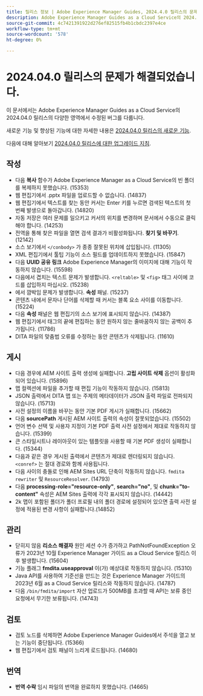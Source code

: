 ```yaml
---
title: 릴리스 정보 | Adobe Experience Manager Guides, 2024.4.0 릴리스의 문제가 해결되었습니다
description: Adobe Experience Manager Guides as a Cloud Service의 2024.04.0 릴리스의 버그 수정에 대해 알아봅니다.
source-git-commit: 4c7421391922d276ef82515fb4b1cbdc2397e4ce
workflow-type: tm+mt
source-wordcount: '578'
ht-degree: 0%

---
```



# 2024.04.0 릴리스의 문제가 해결되었습니다.

이 문서에서는 Adobe Experience Manager Guides as a Cloud Service의 2024.04.0 릴리스의 다양한 영역에서 수정된 버그를 다룹니다.

새로운 기능 및 향상된 기능에 대한 자세한 내용은 [2024.04.0 릴리스의 새로운 기능](whats-new-2024-04-0.md).

다음에 대해 알아보기 [2024.04.0 릴리스에 대한 업그레이드 지침](upgrade-instructions-2024-04-0.md).

## 작성

- 다음 **복사** 함수가 Adobe Experience Manager as a Cloud Service의 빈 폴더를 복제하지 못했습니다. (15353)
- 웹 편집기에서 .pptx 파일을 업로드할 수 없습니다. (14837)
- 웹 편집기에서 텍스트를 찾는 동안 커서는 Enter 키를 누르면 검색된 텍스트의 첫 번째 발생으로 돌아갑니다. (14820)
- 자동 저장은 여러 문제를 일으키고 커서의 위치를 변경하며 문서에서 수동으로 클릭해야 합니다. (14253)
- 전역을 통해 찾은 파일을 열면 검색 결과가 비활성화됩니다. **찾기 및 바꾸기**. (12142)
- 소스 보기에서 `</conbody>` 가 종종 잘못된 위치에 삽입됩니다. (11305)
- XML 편집기에서 툴팁 기능이 소스 필드를 업데이트하지 못했습니다. (15847)
- 다음 **UUID 공유 링크** Adobe Experience Manager의 이미지에 대해 기능이 작동하지 않습니다. (15598)
- 다음에서 겹치는 텍스트 문제가 발생합니다. `<reltable>` 및 `<fig>` 태그 사이에 코드를 삽입하지 마십시오. (15238)
- 에서 깜박임 문제가 발생합니다. **속성** 패널. (15237)
- 콘텐츠 내에서 문자나 단어를 삭제할 때 커서는 블록 요소 사이를 이동합니다. (15224)
- 다음 **속성** 패널은 웹 편집기의 소스 보기에 표시되지 않습니다. (14387)
- 웹 편집기에서 태그의 끝에 편집하는 동안 원하지 않는 줄바꿈하지 않는 공백이 추가됩니다. (11786)
- DITA 파일의 맞춤법 오류를 수정하는 동안 콘텐츠가 삭제됩니다. (11610)


## 게시

- 다음 경우에 AEM 사이트 출력 생성에 실패합니다. **고립 사이트 삭제** 옵션이 활성화되어 있습니다. (15896)
- 맵 컬렉션에 파일을 추가할 때 편집 기능이 작동하지 않습니다. (15813)
- JSON 출력에서 DITA 맵 또는 주제의 메타데이터가 JSON 출력 파일로 전파되지 않습니다. (15713)
- 사전 설정의 이름을 바꾸는 동안 기본 PDF 게시가 실패합니다. (15662)
- 다음 **sourcePath** 게시된 AEM 사이트 출력의 속성이 잘못되었습니다. (15502)
- 언어 변수 선택 및 사용자 지정이 기본 PDF 출력 사전 설정에서 제대로 작동하지 않습니다. (15399)
- 큰 스타일시트나 레이아웃이 있는 템플릿을 사용할 때 기본 PDF 생성이 실패합니다. (15344)
- 다음과 같은 경우 게시된 출력에서 콘텐츠가 제대로 렌더링되지 않습니다. `<conref>` 는 절대 경로와 함께 사용됩니다.
- 다음 사이의 충돌로 인해 AEM Sites URL 단축이 작동하지 않습니다. `fmdita rewriter` 및 `ResourceResolver`. (14793)
- 다음 **processing-role=&quot;resource-only&quot;**, **search=&quot;no&quot;**, 및 **chunk=&quot;to-content&quot;** 속성은 AEM Sites 출력에 각각 표시되지 않습니다. (14442)
- 2k 맵이 포함된 폴더가 폴더 프로필 내의 폴더 경로에 설정되어 있으면 출력 사전 설정에 적용된 변경 사항이 실패합니다.(14852)

## 관리

- 닫히지 않음 **리소스 해결자** 원인 세션 수가 증가하고 PathNotFoundException 오류가 2023년 10월 Experience Manager 가이드 as a Cloud Service 릴리스 이후 발생합니다. (15604)
- 기능 플래그 **fmdita.useapproval** 이(가) 예상대로 작동하지 않습니다. (15310)
- Java API를 사용하여 기준선을 만드는 것은 Experience Manager 가이드의 2023년 6월 as a Cloud Service 릴리스와 작동하지 않습니다. (14787)
- 다음 `/bin/fmdita/import` 자산 업로드가 500MB를 초과할 때 API는 보류 중인 요청에서 무기한 보류됩니다. (14743)

## 검토

- 검토 노드를 삭제하면 Adobe Experience Manager Guides에서 주석을 열고 보는 기능이 중단됩니다. (15366)
- 웹 편집기에서 검토 패널이 느리게 로드됩니다. (14680)

## 번역

- **번역 수락** 임시 파일의 번역을 완료하지 못했습니다. (14665)


